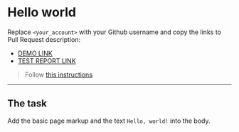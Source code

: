 # Hello world
Replace `<your_account>` with your Github username and copy the links to Pull Request description:
- [DEMO LINK](https://taras-bida.github.io/layout_hello-world/)
- [TEST REPORT LINK](https://taras-bida.github.io/layout_hello-world/report/html_report/)

> Follow [this instructions](https://mate-academy.github.io/layout_task-guideline/#how-to-solve-the-layout-tasks-on-github)
___

## The task 
Add the basic page markup and the text `Hello, world!` into the body.
